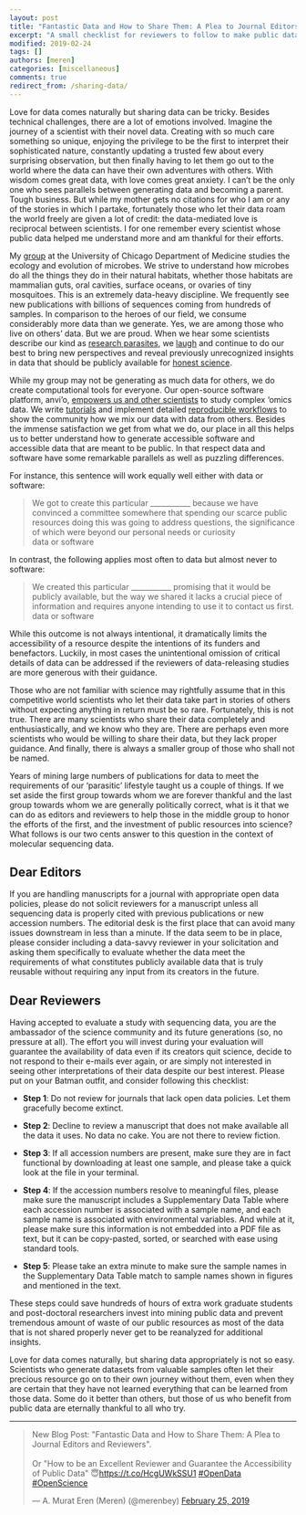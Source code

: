 ```yaml
---
layout: post
title: "Fantastic Data and How to Share Them: A Plea to Journal Editors and Reviewers"
excerpt: "A small checklist for reviewers to follow to make public data sources public and forever"
modified: 2019-02-24
tags: []
authors: [meren]
categories: [miscellaneous]
comments: true
redirect_from: /sharing-data/
---
```


Love for data comes naturally but sharing data can be tricky. Besides technical challenges, there are a lot of emotions involved. Imagine the journey of a scientist with their novel data. Creating with so much care something so unique, enjoying the privilege to be the first to interpret their sophisticated nature, constantly updating a trusted few about every surprising observation, but then finally having to let them go out to the world where the data can have their own adventures with others. With wisdom comes great data, with love comes great anxiety. I can’t be the only one who sees parallels between generating data and becoming a parent. Tough business. But while my mother gets no citations for who I am or any of the stories in which I partake, fortunately those who let their data roam the world freely are given a lot of credit: the data-mediated love is reciprocal between scientists. I for one remember every scientist whose public data helped me understand more and am thankful for their efforts.

My <a href="http://merenlab.org/">group</a> at the University of Chicago Department of Medicine studies the ecology and evolution of microbes. We strive to understand how microbes do all the things they do in their natural habitats, whether those habitats are mammalian guts, oral cavities, surface oceans, or ovaries of tiny mosquitoes. This is an extremely data-heavy discipline. We frequently see new publications with billions of sequences coming from hundreds of samples. In comparison to the heroes of our field, we consume considerably more data than we generate. Yes, we are among those who live on others’ data. But we are proud. When we hear some scientists describe our kind as <a href="http://doi.org/10.1056/NEJMe1516564">research parasites</a>, we <a href="http://researchparasite.com/">laugh</a> and continue to do our best to bring new perspectives and reveal previously unrecognized insights in data that should be publicly available for <a href="https://www.statnews.com/2015/12/23/sharing-data-science/">honest science</a>.

While my group may not be generating as much data for others, we do create computational tools for everyone. Our open-source software platform, anvi’o, <a href="https://naturemicrobiologycommunity.nature.com/users/113363-a-murat-eren-meren/posts/34040-microbiologists-vs-shotgun-metagenomes-surface-ocean">empowers us and other scientists</a> to study complex ‘omics data. We write <a href="http://merenlab.org/software/anvio/">tutorials</a> and implement detailed <a href="http://merenlab.org/data/">reproducible workflows</a> to show the community how we mix our data with data from others. Besides the immense satisfaction we get from what we do, our place in all this helps us to better understand how to generate accessible software and accessible data that are meant to be public. In that respect data and software have some remarkable parallels as well as puzzling differences.

For instance, this sentence will work equally well either with data or software: 

<blockquote>
We got to create this particular ___________ because we have convinced a committee somewhere that spending our scarce public resources doing this was going to address questions, the significance of which were beyond our personal needs or curiosity

<div class="blockquote-author">data or software</div>
</blockquote>

In contrast, the following applies most often to data but almost never to software:

<blockquote>
We created this particular ___________ promising that it would be publicly available, but the way we shared it lacks a crucial piece of information and requires anyone intending to use it to contact us first.

<div class="blockquote-author">data or software</div>
</blockquote>

While this outcome is not always intentional, it dramatically limits the accessibility of a resource despite the intentions of its funders and benefactors. Luckily, in most cases the unintentional omission of critical details of data can be addressed if the reviewers of data-releasing studies are more generous with their guidance.

Those who are not familiar with science may rightfully assume that in this competitive world scientists who let their data take part in stories of others without expecting anything in return must be so rare. Fortunately, this is not true. There are many scientists who share their data completely and enthusiastically, and we know who they are. There are perhaps even more scientists who would be willing to share their data, but they lack proper guidance. And finally, there is always a smaller group of those who shall not be named.

Years of mining large numbers of publications for data to meet the requirements of our ‘parasitic’ lifestyle taught us a couple of things. If we set aside the first group towards whom we are forever thankful and the last group towards whom we are generally politically correct, what is it that we can do as editors and reviewers to help those in the middle group to honor the efforts of the first, and the investment of public resources into science? What follows is our two cents answer to this question in the context of molecular sequencing data.

## Dear Editors

If you are handling manuscripts for a journal with appropriate open data policies, please do not solicit reviewers for a manuscript unless all sequencing data is properly cited with previous publications or new accession numbers. The editorial desk is the first place that can avoid many issues downstream in less than a minute. If the data seem to be in place, please consider including a data-savvy reviewer in your solicitation and asking them specifically to evaluate whether the data meet the requirements of what constitutes publicly available data that is truly reusable without requiring any input from its creators in the future.

## Dear Reviewers

Having accepted to evaluate a study with sequencing data, you are the ambassador of the science community and its future generations (so, no pressure at all). The effort you will invest during your evaluation will guarantee the availability of data even if its creators quit science, decide to not respond to their e-mails ever again, or are simply not interested in seeing other interpretations of their data despite our best interest. Please put on your Batman outfit, and consider following this checklist:

* **Step 1**: Do not review for journals that lack open data policies. Let them gracefully become extinct.
 
* **Step 2**: Decline to review a manuscript that does not make available all the data it uses. No data no cake. You are not there to review fiction.

* **Step 3**: If all accession numbers are present, make sure they are in fact functional by downloading at least one sample, and please take a quick look at the file in your terminal.

* **Step 4**: If the accession numbers resolve to meaningful files, please make sure the manuscript includes a Supplementary Data Table where each accession number is associated with a sample name, and each sample name is associated with environmental variables. And while at it, please make sure this information is not embedded into a PDF file as text, but it can be copy-pasted, sorted, or searched with ease using standard tools.

* **Step 5**: Please take an extra minute to make sure the sample names in the Supplementary Data Table match to sample names shown in figures and mentioned in the text.

These steps could save hundreds of hours of extra work graduate students and post-doctoral researchers invest into mining public data and prevent tremendous amount of waste of our public resources as most of the data that is not shared properly never get to be reanalyzed for additional insights.

Love for data comes naturally, but sharing data appropriately is not so easy. Scientists who generate datasets from valuable samples often let their precious resource go on to their own journey without them, even when they are certain that they have not learned everything that can be learned from those data. Some do it better than others, but those of us who benefit from public data are eternally thankful to all who try.

---

<blockquote class="twitter-tweet" data-lang="en"><p lang="en" dir="ltr">New Blog Post: &quot;Fantastic Data and How to Share Them: A Plea to Journal Editors and Reviewers&quot;.<br><br>Or &quot;How to be an Excellent Reviewer and Guarantee the Accessibility of Public Data&quot; 😇<a href="https://t.co/HcgUWkSSU1">https://t.co/HcgUWkSSU1</a> <a href="https://twitter.com/hashtag/OpenData?src=hash&amp;ref_src=twsrc%5Etfw">#OpenData</a> <a href="https://twitter.com/hashtag/OpenScience?src=hash&amp;ref_src=twsrc%5Etfw">#OpenScience</a></p>&mdash; A. Murat Eren (Meren) (@merenbey) <a href="https://twitter.com/merenbey/status/1099859811682959360?ref_src=twsrc%5Etfw">February 25, 2019</a></blockquote>
<script async src="https://platform.twitter.com/widgets.js" charset="utf-8"></script>
